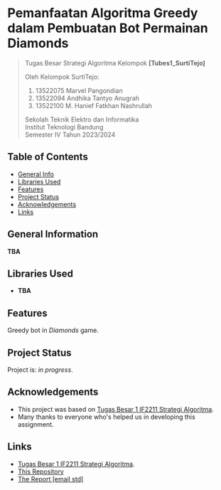 # Pemanfaatan Algoritma Greedy dalam Pembuatan Bot Permainan Diamonds

> Tugas Besar Strategi Algoritma Kelompok **[Tubes1_SurtiTejo]**
> 
> Oleh Kelompok SurtiTejo:<br>
> 1. 13522075 Marvel Pangondian<br>
> 2. 13522094 Andhika Tantyo Anugrah<br>
> 3. 13522100 M. Hanief Fatkhan Nashrullah<br>
> 
> Sekolah Teknik Elektro dan Informatika<br>
> Institut Teknologi Bandung<br>
> Semester IV Tahun 2023/2024


## Table of Contents
* [General Info](#general-information)
* [Libraries Used](#libraries-used)
* [Features](#features)
* [Project Status](#project-status)
* [Acknowledgements](#acknowledgements)
* [Links](#links)


## General Information
**TBA**


## Libraries Used
- **TBA**


## Features
Greedy bot in _Diamonds_ game.


## Project Status
Project is: _in progress_.


## Acknowledgements
- This project was based on [Tugas Besar 1 IF2211 Strategi Algoritma]().
- Many thanks to everyone who's helped us in developing this assignment.


## Links
- [Tugas Besar 1 IF2211 Strategi Algoritma]().
- [This Repository](https://github.com/hannoobz/Tubes1_SurtiTejo)
- [The Report [email std]](https://docs.google.com/document/d/1xJo6XP-dgRZwX9_Br58DGvOrsi-no30qGedizIJ4ENg/edit?usp=sharing)